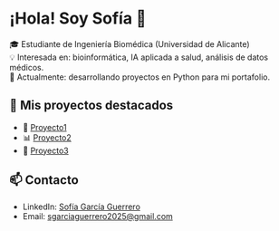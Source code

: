 # ¡Hola! Soy Sofía 👋
🎓 Estudiante de Ingeniería Biomédica (Universidad de Alicante)  
💡 Interesada en: bioinformática, IA aplicada a salud, análisis de datos médicos.  
🚀 Actualmente: desarrollando proyectos en Python para mi portafolio.  

## 🔬 Mis proyectos destacados
- 🧠 [Proyecto1](link)
- 📊 [Proyecto2](link)
- 🤖 [Proyecto3](link)

## 📫 Contacto
- LinkedIn: [Sofía García Guerrero](www.linkedin.com/in/sofia-garcía-585713326)  
- Email: sgarciaguerrero2025@gmail.com
